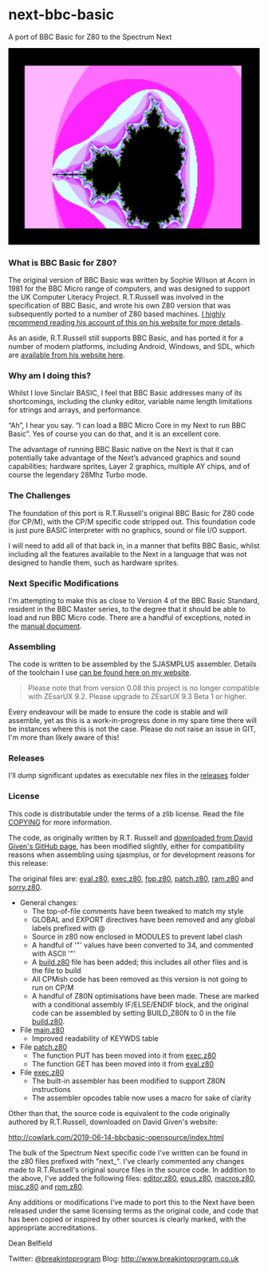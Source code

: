 # next-bbc-basic

A port of BBC Basic for Z80 to the Spectrum Next

![BBC Basic for Spectrum Next](images/bbc_basic_readme_header.png)

### What is BBC Basic for Z80?

The original version of BBC Basic was written by Sophie Wilson at Acorn in 1981 for the BBC Micro range of computers, and was designed to support the UK Computer Literacy Project. R.T.Russell was involved in the specification of BBC Basic, and wrote his own Z80 version that was subsequently ported to a number of Z80 based machines. [I highly recommend reading his account of this on his website for more details](http://www.bbcbasic.co.uk/bbcbasic/history.html).

As an aside, R.T.Russell still supports BBC Basic, and has ported it for a number of modern platforms, including Android, Windows, and SDL, which are [available from his website here](https://www.bbcbasic.co.uk/index.html).

### Why am I doing this?

Whilst I love Sinclair BASIC, I feel that BBC Basic addresses many of its shortcomings, including the clunky editor, variable name length limitations for strings and arrays, and performance.

“Ah”, I hear you say. “I can load a BBC Micro Core in my Next to run BBC Basic”. Yes of course you can do that, and it is an excellent core. 

The advantage of running BBC Basic native on the Next is that it can potentially take advantage of the Next’s advanced graphics and sound capabilities; hardware sprites, Layer 2 graphics, multiple AY chips, and of course the legendary 28Mhz Turbo mode.

### The Challenges

The foundation of this port is R.T.Russell's original BBC Basic for Z80 code (for CP/M), with the CP/M specific code stripped out. This foundation code is just pure BASIC interpreter with no graphics, sound or file I/O support.

I will need to add all of that back in, in a manner that befits BBC Basic, whilst including all the features available to the Next in a language that was not designed to handle them, such as hardware sprites.

### Next Specific Modifications

I'm attempting to make this as close to Version 4 of the BBC Basic Standard, resident in the BBC Master series, to the degree that it should be able to load and run BBC Micro code. There are a handful of exceptions, noted in the [manual document](MANUAL.md).

### Assembling

The code is written to be assembled by the SJASMPLUS assembler. Details of the toolchain I use [can be found here on my website](http://www.breakintoprogram.co.uk/computers/zx-spectrum-next/assembly-language/z80-development-toolchain).

> Please note that from version 0.08 this project is no longer compatible with ZEsarUX 9.2. Please upgrade to ZEsarUX 9.3 Beta 1 or higher.

Every endeavour will be made to ensure the code is stable and will assemble, yet as this is a work-in-progress done in my spare time there will be instances where this is not the case. Please do not raise an issue in GIT, I'm more than likely aware of this!

### Releases

I'll dump significant updates as executable nex files in the [releases](releases) folder

### License

This code is distributable under the terms of a zlib license. Read the file [COPYING](COPYING) for more information.

The code, as originally written by R.T. Russell and [downloaded from David Given's GitHub page](https://github.com/davidgiven/cpmish/tree/master/third_party/bbcbasic), has been modified slightly, either for compatibility reasons when assembling using sjasmplus, or for development reasons for this release:

The original files are: [eval.z80](eval.z80), [exec.z80](exec.z80), [fpp.z80](fpp.z80), [patch.z80](patch.z80), [ram.z80](ram.z80) and [sorry.z80](sorry.z80).

- General changes:
	- The top-of-file comments have been tweaked to match my style
	- GLOBAL and EXPORT directives have been removed and any global labels prefixed with @
	- Source in z80 now enclosed in MODULES to prevent label clash
	- A handful of '"' values have been converted to 34, and commented with ASCII '"'
	- A [build.z80](build.z80) file has been added; this includes all other files and is the file to build
	- All CPMish code has been removed as this version is not going to run on CP/M
	- A handful of Z80N optimisations have been made. These are marked with a conditional assembly IF/ELSE/ENDIF block, and the original code can be assembled by setting BUILD_Z80N to 0 in the file [build.z80](build.z80).
- File [main.z80](main.z80)
	- Improved readability of KEYWDS table
- File [patch.z80](patch.z80)
	- The function PUT has been moved into it from [exec.z80](exec.z80)
	- The function GET has been moved into it from [eval.z80](eval.z80)
- File [exec.z80](exec.z80)
	- The built-in assembler has been modified to support Z80N instructions
	- The assembler opcodes table now uses a macro for sake of clarity

Other than that, the source code is equivalent to the code originally authored by R.T.Russell, downloaded on David Given's website: 

http://cowlark.com/2019-06-14-bbcbasic-opensource/index.html

The bulk of the Spectrum Next specific code I've written can be found in the z80 files prefixed with "next_". I've clearly commented any changes made to R.T.Russell's original source files in the source code. In addition to the above, I've added the following files: [editor.z80](editor.z80), [equs.z80](equs.z80), [macros.z80](macros.z80), [misc.z80](misc.z80) and [rom.z80](rom.z80).

Any additions or modifications I've made to port this to the Next have been released under the same licensing terms as the original code, and code that has been copied or inspired by other sources is clearly marked, with the appropriate accreditations.

Dean Belfield

Twitter: [@breakintoprogram](https://twitter.com/BreakIntoProg)
Blog: http://www.breakintoprogram.co.uk

